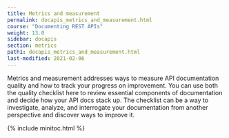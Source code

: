 ```yaml
---
title: Metrics and measurement
permalink: docapis_metrics_and_measurement.html
course: "Documenting REST APIs"
weight: 13.0
sidebar: docapis
section: metrics
path1: docapis_metrics_and_measurement.html
last-modified: 2021-02-06
---
```


Metrics and measurement addresses ways to measure API documentation quality and how to track your progress on improvement. You can use both the quality checklist here to review essential components of documentation and decide how your API docs stack up. The checklist can be a way to investigate, analyze, and interrogate your documentation from another perspective and discover ways to improve it.

{% include minitoc.html %}

